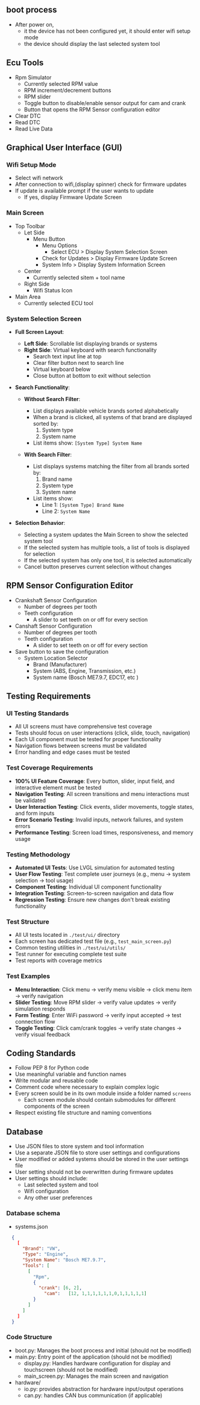 ## boot process

- After power on, 
  - it the device has not been configured yet, it should enter wifi setup mode
  - the device should display the last selected system tool


## Ecu Tools
- Rpm Simulator
  - Currently selected RPM value
  - RPM increment/decrement buttons
  - RPM slider
  - Toggle button to disable/enable sensor output for cam and crank
  - Button that opens the RPM Sensor configuration editor
- Clear DTC <!-- TODO -->
- Read DTC <!-- TODO -->
- Read Live Data <!-- TODO -->

## Graphical User Interface (GUI)

### Wifi Setup Mode
- Select wifi network
- After connection to wifi,(display spinner) check for firmware updates
- If update is available prompt if the user wants to update
  - If yes, display Firmware Update Screen

### Main Screen
- Top Toolbar
  - Let Side
    - Menu Button
      - Menu Options
        - Select ECU > Display System Selection Screen
      - Check for Updates > Display Firmware Update Screen
      - System Info > Display System Information Screen
  - Center
    - Currently selected sitem + tool name
  - Right Side
    - Wifi Status Icon
- Main Area
  - Currently selected ECU tool


### System Selection Screen
- **Full Screen Layout**:
  - **Left Side**: Scrollable list displaying brands or systems
  - **Right Side**: Virtual keyboard with search functionality
    - Search text input line at top
    - Clear filter button next to search line
    - Virtual keyboard below
    - Close button at bottom to exit without selection

- **Search Functionality**:
  - **Without Search Filter**:
    - List displays available vehicle brands sorted alphabetically
    - When a brand is clicked, all systems of that brand are displayed sorted by:
      1. System type
      2. System name
    - List items show: `[System Type] System Name`

  - **With Search Filter**:
    - List displays systems matching the filter from all brands sorted by:
      1. Brand name
      2. System type
      3. System name
    - List items show:
      - Line 1: `[System Type] Brand Name`
      - Line 2: `System Name`

- **Selection Behavior**:
  - Selecting a system updates the Main Screen to show the selected system tool
  - If the selected system has multiple tools, a list of tools is displayed for selection
  - If the selected system has only one tool, it is selected automatically
  - Cancel button preserves current selection without changes


## RPM Sensor Configuration Editor
- Crankshaft Sensor Configuration
  - Number of degrees per tooth
  - Teeth configuration
    - A slider to set teeth on or off for every section
- Canshaft Sensor Configuration
  - Number of degrees per tooth
  - Teeth configuration
    - A slider to set teeth on or off for every section
- Save button to save the configuration
  - System Location Selector
    - Brand (Manufacturer)
    - System (ABS, Engine, Transmission, etc.)
    - System name (Bosch ME7.9.7, EDC17, etc )

## Testing Requirements

### UI Testing Standards
- All UI screens must have comprehensive test coverage
- Tests should focus on user interactions (click, slide, touch, navigation)
- Each UI component must be tested for proper functionality
- Navigation flows between screens must be validated
- Error handling and edge cases must be tested

### Test Coverage Requirements
- **100% UI Feature Coverage**: Every button, slider, input field, and interactive element must be tested
- **Navigation Testing**: All screen transitions and menu interactions must be validated
- **User Interaction Testing**: Click events, slider movements, toggle states, and form inputs
- **Error Scenario Testing**: Invalid inputs, network failures, and system errors
- **Performance Testing**: Screen load times, responsiveness, and memory usage

### Testing Methodology
- **Automated UI Tests**: Use LVGL simulation for automated testing
- **User Flow Testing**: Test complete user journeys (e.g., menu → system selection → tool usage)
- **Component Testing**: Individual UI component functionality
- **Integration Testing**: Screen-to-screen navigation and data flow
- **Regression Testing**: Ensure new changes don't break existing functionality

### Test Structure
- All UI tests located in `./test/ui/` directory
- Each screen has dedicated test file (e.g., `test_main_screen.py`)
- Common testing utilities in `./test/ui/utils/`
- Test runner for executing complete test suite
- Test reports with coverage metrics

### Test Examples
- **Menu Interaction**: Click menu → verify menu visible → click menu item → verify navigation
- **Slider Testing**: Move RPM slider → verify value updates → verify simulation responds
- **Form Testing**: Enter WiFi password → verify input accepted → test connection flow
- **Toggle Testing**: Click cam/crank toggles → verify state changes → verify visual feedback

## Coding Standards

- Follow PEP 8 for Python code
- Use meaningful variable and function names
- Write modular and reusable code
- Comment code where necessary to explain complex logic
- Every screen sould be in its own module inside a folder named `screens`
  - Each screen module should contain submodules for different components of the screen
- Respect existing file structure and naming conventions

## Database
- Use JSON files to store system and tool information
- Use a separate JSON file to store user settings and configurations
- User modified or added systems should be stored in the user settings file
- User setting should not be overwritten during firmware updates
- User settings should include:
  - Last selected system and tool
  - Wifi configuration
  - Any other user preferences

### Database schema
- systems.json
```json
  {
    [
      "Brand": "VW",
      "Type": "Engine",
      "System Name": "Bosch ME7.9.7",
      "Tools": [
        [
          "Rpm",
          {
            "crank": [6, 2],
	          "cam":   [12, 1,1,1,1,1,1,0,1,1,1,1,1]
          }
        ]
      ]
    ]
  }

```

### Code Structure
- boot.py: Manages the boot process and initial (should not be modified)
- main.py: Entry point of the application (should not be modified)
  - display.py: Handles hardware configuration for display and touchscreen (should not be modified)
  - main_screen.py: Manages the main screen and navigation 
- hardware/
  - io.py: provides abstraction for hardware input/output operations
  - can.py: handles CAN bus communication (if applicable)